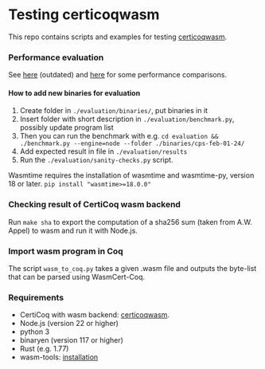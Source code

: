 # Testing certicoqwasm

This repo contains scripts and examples for testing [certicoqwasm](https://github.com/womeier/certicoqwasm).

### Performance evaluation
See [here](./evaluation/evaluation-wolfgang.md) (outdated) and [here](./evaluation/evaluation_27_03_24.org) for some performance comparisons.

#### How to add new binaries for evaluation
1) Create folder in `./evaluation/binaries/`, put binaries in it
2) Insert folder with short description in `./evaluation/benchmark.py`, possibly update program list
3) Then you can run the benchmark with e.g. `cd evaluation && ./benchmark.py --engine=node --folder ./binaries/cps-feb-01-24/`
4) Add expected result in file in `./evaluation/results`
5) Run the `./evaluation/sanity-checks.py` script.

Wasmtime requires the installation of wasmtime and wasmtime-py, version 18 or later.
`pip install "wasmtime>=18.0.0"`

### Checking result of CertiCoq wasm backend
Run `make sha` to export the computation of a sha256 sum (taken from A.W. Appel) to wasm and run it with Node.js.

### Import wasm program in Coq
The script `wasm_to_coq.py` takes a given .wasm file and outputs the byte-list that can be parsed using WasmCert-Coq.


### Requirements
- CertiCoq with wasm backend: [certicoqwasm](https://github.com/womeier/certicoqwasm).
- Node.js (version 22 or higher)
- python 3
- binaryen (version 117 or higher)
- Rust (e.g. 1.77)
- wasm-tools: [installation](https://github.com/bytecodealliance/wasm-tools)
